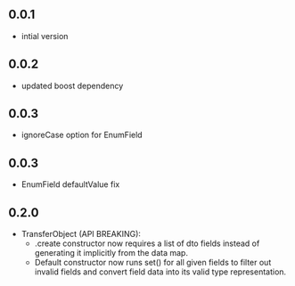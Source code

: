 ## 0.0.1
- intial version

## 0.0.2
- updated boost dependency

## 0.0.3
- ignoreCase option for EnumField

## 0.0.3
- EnumField defaultValue fix

## 0.2.0
- TransferObject (API BREAKING):
  - .create constructor now requires a list of dto fields instead
    of generating it implicitly from the data map.
  - Default constructor now runs set() for all given fields to filter
    out invalid fields and convert field data into its valid type representation.